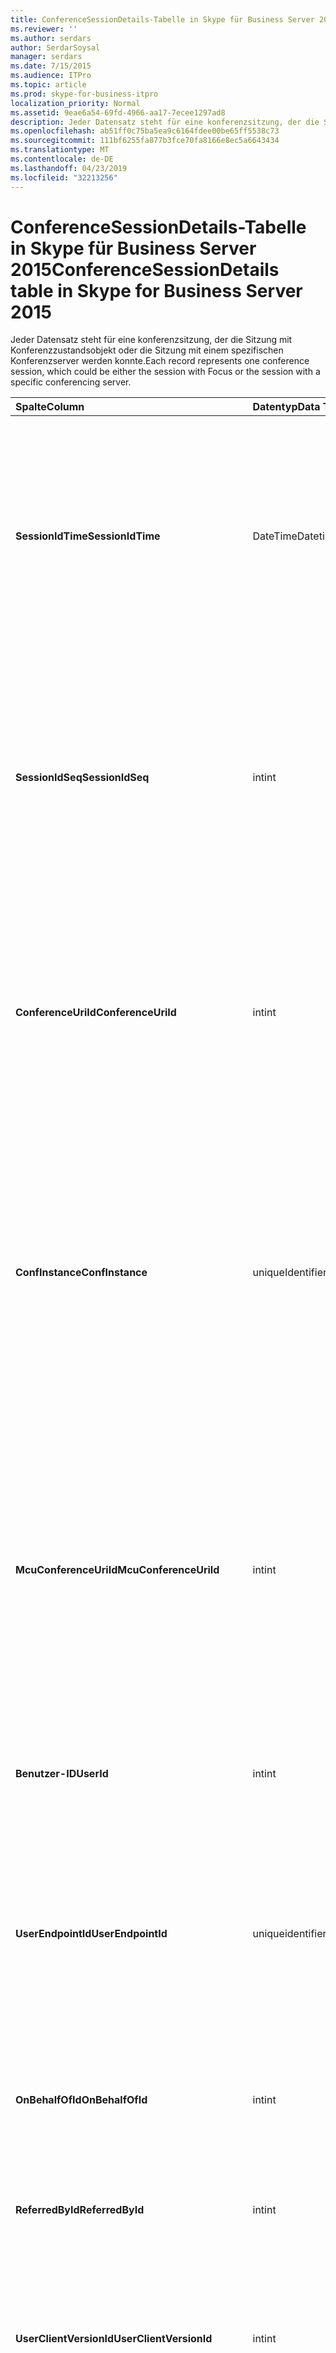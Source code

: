 ```yaml
---
title: ConferenceSessionDetails-Tabelle in Skype für Business Server 2015
ms.reviewer: ''
ms.author: serdars
author: SerdarSoysal
manager: serdars
ms.date: 7/15/2015
ms.audience: ITPro
ms.topic: article
ms.prod: skype-for-business-itpro
localization_priority: Normal
ms.assetid: 9eae6a54-69fd-4966-aa17-7ecee1297ad8
description: Jeder Datensatz steht für eine konferenzsitzung, der die Sitzung mit Konferenzzustandsobjekt oder die Sitzung mit einem spezifischen Konferenzserver werden konnte.
ms.openlocfilehash: ab51ff0c75ba5ea9c6164fdee00be65ff5538c73
ms.sourcegitcommit: 111bf6255fa877b3fce70fa8166e8ec5a6643434
ms.translationtype: MT
ms.contentlocale: de-DE
ms.lasthandoff: 04/23/2019
ms.locfileid: "32213256"
---
```

# <a name="conferencesessiondetails-table-in-skype-for-business-server-2015"></a><span data-ttu-id="98643-103">ConferenceSessionDetails-Tabelle in Skype für Business Server 2015</span><span class="sxs-lookup"><span data-stu-id="98643-103">ConferenceSessionDetails table in Skype for Business Server 2015</span></span>
 
<span data-ttu-id="98643-104">Jeder Datensatz steht für eine konferenzsitzung, der die Sitzung mit Konferenzzustandsobjekt oder die Sitzung mit einem spezifischen Konferenzserver werden konnte.</span><span class="sxs-lookup"><span data-stu-id="98643-104">Each record represents one conference session, which could be either the session with Focus or the session with a specific conferencing server.</span></span>
  
|<span data-ttu-id="98643-105">**Spalte**</span><span class="sxs-lookup"><span data-stu-id="98643-105">**Column**</span></span>|<span data-ttu-id="98643-106">**Datentyp**</span><span class="sxs-lookup"><span data-stu-id="98643-106">**Data Type**</span></span>|<span data-ttu-id="98643-107">**Schlüssel/Index**</span><span class="sxs-lookup"><span data-stu-id="98643-107">**Key/Index**</span></span>|<span data-ttu-id="98643-108">**Details**</span><span class="sxs-lookup"><span data-stu-id="98643-108">**Details**</span></span>|
|:-----|:-----|:-----|:-----|
|<span data-ttu-id="98643-109">**SessionIdTime**</span><span class="sxs-lookup"><span data-stu-id="98643-109">**SessionIdTime**</span></span> <br/> |<span data-ttu-id="98643-110">DateTime</span><span class="sxs-lookup"><span data-stu-id="98643-110">Datetime</span></span>  <br/> |<span data-ttu-id="98643-111">Primär, Fremd</span><span class="sxs-lookup"><span data-stu-id="98643-111">Primary, Foreign</span></span>  <br/> |<span data-ttu-id="98643-112">Zeitpunkt der sitzungsanforderung; zusammen mit **SessionIdSeq** verwendet zur eindeutigen Identifizierung eine konferenzsitzung.</span><span class="sxs-lookup"><span data-stu-id="98643-112">Time of session request; used in conjunction with **SessionIdSeq** to uniquely identify a conference session.</span></span> <span data-ttu-id="98643-113">Finden Sie unter der [Dialogs-Tabelle in Skype für Business Server 2015](dialogs.md) Weitere Informationen.</span><span class="sxs-lookup"><span data-stu-id="98643-113">See the [Dialogs table in Skype for Business Server 2015](dialogs.md) for more information.</span></span> <br/> |
|<span data-ttu-id="98643-114">**SessionIdSeq**</span><span class="sxs-lookup"><span data-stu-id="98643-114">**SessionIdSeq**</span></span> <br/> |<span data-ttu-id="98643-115">int</span><span class="sxs-lookup"><span data-stu-id="98643-115">int</span></span>  <br/> |<span data-ttu-id="98643-116">Primär, Fremd</span><span class="sxs-lookup"><span data-stu-id="98643-116">Primary, Foreign</span></span>  <br/> |<span data-ttu-id="98643-117">ID-Nummer, um die Sitzung zu identifizieren.</span><span class="sxs-lookup"><span data-stu-id="98643-117">ID number to identify the session.</span></span> <span data-ttu-id="98643-118">In Verbindung mit **SessionIdTime** verwendet, um eine konferenzsitzung eindeutig zu identifizieren.</span><span class="sxs-lookup"><span data-stu-id="98643-118">Used in conjunction with **SessionIdTime** to uniquely identify a conference session.</span></span> <span data-ttu-id="98643-119">Finden Sie unter der [Dialogs-Tabelle in Skype für Business Server 2015](dialogs.md) Weitere Informationen.</span><span class="sxs-lookup"><span data-stu-id="98643-119">See the [Dialogs table in Skype for Business Server 2015](dialogs.md) for more information.</span></span> * <br/> |
|<span data-ttu-id="98643-120">**ConferenceUriId**</span><span class="sxs-lookup"><span data-stu-id="98643-120">**ConferenceUriId**</span></span> <br/> |<span data-ttu-id="98643-121">int</span><span class="sxs-lookup"><span data-stu-id="98643-121">int</span></span>  <br/> |<span data-ttu-id="98643-122">Ausländisch</span><span class="sxs-lookup"><span data-stu-id="98643-122">Foreign</span></span>  <br/> |<span data-ttu-id="98643-123">Konferenz-URI für den Fokus im Zusammenhang mit dieser Sitzung.</span><span class="sxs-lookup"><span data-stu-id="98643-123">Focus conference URI related to this session.</span></span> <span data-ttu-id="98643-124">[ConferenceUris-Tabelle in Skype für Business Server 2015](conferenceuris.md) Weitere Informationen finden Sie.</span><span class="sxs-lookup"><span data-stu-id="98643-124">See the [ConferenceUris table in Skype for Business Server 2015](conferenceuris.md) for more information.</span></span> <span data-ttu-id="98643-125">Dieser URI ist ein Konferenzzustandsobjekten basierenden Konferenz-URI.</span><span class="sxs-lookup"><span data-stu-id="98643-125">This URI is a Focus-based conference URI.</span></span> <br/> |
|<span data-ttu-id="98643-126">**ConfInstance**</span><span class="sxs-lookup"><span data-stu-id="98643-126">**ConfInstance**</span></span> <br/> |<span data-ttu-id="98643-127">uniqueIdentifier</span><span class="sxs-lookup"><span data-stu-id="98643-127">uniqueIdentifier</span></span>  <br/> ||<span data-ttu-id="98643-128">Bezeichner, der zwischen Instanzen von sich wiederholenden Konferenzen unterscheidet.</span><span class="sxs-lookup"><span data-stu-id="98643-128">Identifier that differentiates between instances of recurring conferences.</span></span> <span data-ttu-id="98643-129">Jede Instanz der wiederkehrende Konferenz hat die gleichen ConferenceURI jedoch ein anderer Wert ConfInstance.</span><span class="sxs-lookup"><span data-stu-id="98643-129">Each recurring conference instance has the same ConferenceURI but a different ConfInstance value.</span></span>  <br/> <span data-ttu-id="98643-130">Dieses Feld wurde in Microsoft Lync Server 2013 eingeführt.</span><span class="sxs-lookup"><span data-stu-id="98643-130">This field was introduced in Microsoft Lync Server 2013.</span></span>  <br/> |
|<span data-ttu-id="98643-131">**McuConferenceUriId**</span><span class="sxs-lookup"><span data-stu-id="98643-131">**McuConferenceUriId**</span></span> <br/> |<span data-ttu-id="98643-132">int</span><span class="sxs-lookup"><span data-stu-id="98643-132">int</span></span>  <br/> |<span data-ttu-id="98643-133">Ausländisch</span><span class="sxs-lookup"><span data-stu-id="98643-133">Foreign</span></span>  <br/> |<span data-ttu-id="98643-134">Conferencing Server Konferenz URI im Zusammenhang mit dieser Sitzung.</span><span class="sxs-lookup"><span data-stu-id="98643-134">Conferencing server conference URI related to this session.</span></span> <span data-ttu-id="98643-135">[ConferenceUris-Tabelle in Skype für Business Server 2015](conferenceuris.md) Weitere Informationen finden Sie.</span><span class="sxs-lookup"><span data-stu-id="98643-135">See the [ConferenceUris table in Skype for Business Server 2015](conferenceuris.md) for more information.</span></span> <span data-ttu-id="98643-136">Dieser URI ist die Conferencing Server-basierten Konferenz-URI.</span><span class="sxs-lookup"><span data-stu-id="98643-136">This URI is the conferencing server-based conference URI.</span></span> <span data-ttu-id="98643-137">Für den Fokus konferenzsitzungen wird diese Spalte null sein.</span><span class="sxs-lookup"><span data-stu-id="98643-137">For Focus conference sessions, this column will be null.</span></span> <br/> |
|<span data-ttu-id="98643-138">**Benutzer-ID**</span><span class="sxs-lookup"><span data-stu-id="98643-138">**UserId**</span></span> <br/> |<span data-ttu-id="98643-139">int</span><span class="sxs-lookup"><span data-stu-id="98643-139">int</span></span>  <br/> |<span data-ttu-id="98643-140">Ausländisch</span><span class="sxs-lookup"><span data-stu-id="98643-140">Foreign</span></span>  <br/> |<span data-ttu-id="98643-141">Die ID eines Benutzers in der Sitzung.</span><span class="sxs-lookup"><span data-stu-id="98643-141">ID of one user in the conference session.</span></span> <span data-ttu-id="98643-142">Finden Sie in der [Tabelle Benutzer](users.md) Weitere Informationen.</span><span class="sxs-lookup"><span data-stu-id="98643-142">See the [Users table](users.md) for more information.</span></span> <br/> |
|<span data-ttu-id="98643-143">**UserEndpointId**</span><span class="sxs-lookup"><span data-stu-id="98643-143">**UserEndpointId**</span></span> <br/> |<span data-ttu-id="98643-144">uniqueidentifier</span><span class="sxs-lookup"><span data-stu-id="98643-144">uniqueidentifier</span></span>  <br/> ||<span data-ttu-id="98643-145">Eine GUID zum Identifizieren der Instanz des Endpunkts.</span><span class="sxs-lookup"><span data-stu-id="98643-145">A GUID to identify the instance of endpoint.</span></span> <span data-ttu-id="98643-146">Beispielsweise wenn ein Benutzer auf verschiedenen Computern mit demselben Konto anmeldet, wird dann jedes Computers eine anderen Endpunkt-ID aufweisen.</span><span class="sxs-lookup"><span data-stu-id="98643-146">For example, if one user logs on to different machines with the same account, then each machine will have a different endpoint ID.</span></span>  <br/> |
|<span data-ttu-id="98643-147">**OnBehalfOfId**</span><span class="sxs-lookup"><span data-stu-id="98643-147">**OnBehalfOfId**</span></span> <br/> |<span data-ttu-id="98643-148">int</span><span class="sxs-lookup"><span data-stu-id="98643-148">int</span></span>  <br/> |<span data-ttu-id="98643-149">Ausländisch</span><span class="sxs-lookup"><span data-stu-id="98643-149">Foreign</span></span>  <br/> |<span data-ttu-id="98643-150">Gibt die ID des Benutzers, die der Anrufer in Namen ist.</span><span class="sxs-lookup"><span data-stu-id="98643-150">Indicates the ID of the user of who the caller is on behalf.</span></span> <span data-ttu-id="98643-151">Finden Sie in der [Tabelle Benutzer](users.md) Weitere Informationen.</span><span class="sxs-lookup"><span data-stu-id="98643-151">See the [Users table](users.md) for more information.</span></span> <br/> |
|<span data-ttu-id="98643-152">**ReferredById**</span><span class="sxs-lookup"><span data-stu-id="98643-152">**ReferredById**</span></span> <br/> |<span data-ttu-id="98643-153">int</span><span class="sxs-lookup"><span data-stu-id="98643-153">int</span></span>  <br/> |<span data-ttu-id="98643-154">Ausländisch</span><span class="sxs-lookup"><span data-stu-id="98643-154">Foreign</span></span>  <br/> |<span data-ttu-id="98643-155">ID des Benutzers, die der Anruf verweist.</span><span class="sxs-lookup"><span data-stu-id="98643-155">ID of the user by who the call is referred.</span></span> <span data-ttu-id="98643-156">Finden Sie in der [Tabelle Benutzer](users.md) Weitere Informationen.</span><span class="sxs-lookup"><span data-stu-id="98643-156">See the [Users table](users.md) for more information.</span></span> <br/> |
|<span data-ttu-id="98643-157">**UserClientVersionId**</span><span class="sxs-lookup"><span data-stu-id="98643-157">**UserClientVersionId**</span></span> <br/> |<span data-ttu-id="98643-158">int</span><span class="sxs-lookup"><span data-stu-id="98643-158">int</span></span>  <br/> |<span data-ttu-id="98643-159">Ausländisch</span><span class="sxs-lookup"><span data-stu-id="98643-159">Foreign</span></span>  <br/> |<span data-ttu-id="98643-160">Clientversion des Benutzers Konferenz.</span><span class="sxs-lookup"><span data-stu-id="98643-160">Client version used by the conference user.</span></span> <span data-ttu-id="98643-161">[ClientVersions-Tabelle in Skype für Business Server 2015](clientversions.md) Weitere Informationen finden Sie.</span><span class="sxs-lookup"><span data-stu-id="98643-161">See the [ClientVersions table in Skype for Business Server 2015](clientversions.md) for more information.</span></span> <br/> |
|<span data-ttu-id="98643-162">**ConfClientVersionId**</span><span class="sxs-lookup"><span data-stu-id="98643-162">**ConfClientVersionId**</span></span> <br/> |<span data-ttu-id="98643-163">int</span><span class="sxs-lookup"><span data-stu-id="98643-163">int</span></span>  <br/> |<span data-ttu-id="98643-164">Ausländisch</span><span class="sxs-lookup"><span data-stu-id="98643-164">Foreign</span></span>  <br/> |<span data-ttu-id="98643-165">Clientversion vom Konferenzserver verwendet werden.</span><span class="sxs-lookup"><span data-stu-id="98643-165">Client version used by the conference server.</span></span> <span data-ttu-id="98643-166">[ClientVersions-Tabelle in Skype für Business Server 2015](clientversions.md) Weitere Informationen finden Sie.</span><span class="sxs-lookup"><span data-stu-id="98643-166">See the [ClientVersions table in Skype for Business Server 2015](clientversions.md) for more information.</span></span> <br/> |
|<span data-ttu-id="98643-167">**ReplaceDialogIdTime**</span><span class="sxs-lookup"><span data-stu-id="98643-167">**ReplaceDialogIdTime**</span></span> <br/> |<span data-ttu-id="98643-168">datetime</span><span class="sxs-lookup"><span data-stu-id="98643-168">datetime</span></span>  <br/> |<span data-ttu-id="98643-169">Ausländisch</span><span class="sxs-lookup"><span data-stu-id="98643-169">Foreign</span></span>  <br/> |<span data-ttu-id="98643-170">ID-Nummer im Dialogfeld bestimmt, die durch die aktuelle Sitzung ausgetauscht wurde.</span><span class="sxs-lookup"><span data-stu-id="98643-170">ID number to identify the dialog which was replaced by current session.</span></span> <span data-ttu-id="98643-171">Finden Sie unter der [Dialogs-Tabelle in Skype für Business Server 2015](dialogs.md) Weitere Informationen.</span><span class="sxs-lookup"><span data-stu-id="98643-171">See the [Dialogs table in Skype for Business Server 2015](dialogs.md) for more information.</span></span> <br/> |
|<span data-ttu-id="98643-172">**ReplaceDialogIdSeq**</span><span class="sxs-lookup"><span data-stu-id="98643-172">**ReplaceDialogIdSeq**</span></span> <br/> |<span data-ttu-id="98643-173">int</span><span class="sxs-lookup"><span data-stu-id="98643-173">int</span></span>  <br/> |<span data-ttu-id="98643-174">Ausländisch</span><span class="sxs-lookup"><span data-stu-id="98643-174">Foreign</span></span>  <br/> |<span data-ttu-id="98643-175">ID-Nummer, um die Sitzung zu identifizieren.</span><span class="sxs-lookup"><span data-stu-id="98643-175">ID number to identify the session.</span></span> <span data-ttu-id="98643-176">In Verbindung mit **ReplacesDialogIdTime** verwendet, um eine Sitzung eindeutig zu identifizieren, die von dieser Sitzung ersetzt wird.</span><span class="sxs-lookup"><span data-stu-id="98643-176">Used in conjunction with **ReplacesDialogIdTime** to uniquely identify a session that is replaced by this session.</span></span> <span data-ttu-id="98643-177">Finden Sie unter der [Dialogs-Tabelle in Skype für Business Server 2015](dialogs.md) Weitere Informationen.</span><span class="sxs-lookup"><span data-stu-id="98643-177">See the [Dialogs table in Skype for Business Server 2015](dialogs.md) for more information.</span></span> <br/> |
|<span data-ttu-id="98643-178">**IsStartedByConfServer**</span><span class="sxs-lookup"><span data-stu-id="98643-178">**IsStartedByConfServer**</span></span> <br/> |<span data-ttu-id="98643-179">bit</span><span class="sxs-lookup"><span data-stu-id="98643-179">bit</span></span>  <br/> ||<span data-ttu-id="98643-180">Gibt an, ob die Sitzung gestartet, durch die Conferencing Server hat.</span><span class="sxs-lookup"><span data-stu-id="98643-180">Indicates if the session started by the conferencing Server.</span></span>  <br/> |
|<span data-ttu-id="98643-181">**IsEndedByConfServer**</span><span class="sxs-lookup"><span data-stu-id="98643-181">**IsEndedByConfServer**</span></span> <br/> |<span data-ttu-id="98643-182">bit</span><span class="sxs-lookup"><span data-stu-id="98643-182">bit</span></span>  <br/> ||<span data-ttu-id="98643-183">Gibt an, ob die Sitzung vom Konferenzserver beendet wurde.</span><span class="sxs-lookup"><span data-stu-id="98643-183">Indicates if the session ended by the conferencing server.</span></span>  <br/> |
|<span data-ttu-id="98643-184">**IsUserInternal**</span><span class="sxs-lookup"><span data-stu-id="98643-184">**IsUserInternal**</span></span> <br/> |<span data-ttu-id="98643-185">bit</span><span class="sxs-lookup"><span data-stu-id="98643-185">bit</span></span>  <br/> ||<span data-ttu-id="98643-186">Gibt an, ob Benutzer von innerhalb oder nicht angemeldet ist.</span><span class="sxs-lookup"><span data-stu-id="98643-186">Whether user is logged on from internal or not.</span></span>  <br/> |
|<span data-ttu-id="98643-187">**ResponseCode**</span><span class="sxs-lookup"><span data-stu-id="98643-187">**ResponseCode**</span></span> <br/> |<span data-ttu-id="98643-188">int</span><span class="sxs-lookup"><span data-stu-id="98643-188">int</span></span>  <br/> ||<span data-ttu-id="98643-189">Session Initiation Protocol (SIP) Antwortcode auf die sitzungseinladung.</span><span class="sxs-lookup"><span data-stu-id="98643-189">Session Initiation Protocol (SIP) response code to the session invitation.</span></span> <span data-ttu-id="98643-190">In diesem Feld wird in der Regel durch aus der ersten INVITE-Nachricht in der Sitzung generierte Daten aufgefüllt.</span><span class="sxs-lookup"><span data-stu-id="98643-190">This field is typically populated by data generated from the initial INVITE message in the session.</span></span> <span data-ttu-id="98643-191">Wenn keine INVITE-Nachricht vorhanden ist, wird das Feld mit Datum und Uhrzeit der ersten relevanten SIP-Nachricht (BYE, Abbrechen, Nachricht oder INFO) aufgefüllt.</span><span class="sxs-lookup"><span data-stu-id="98643-191">If there is no INVITE message then the field is populated with the date and time of the first relevant SIP message (BYE, CANCEL, MESSAGE, or INFO).</span></span>  <br/> |
|<span data-ttu-id="98643-192">**DiagnosticId**</span><span class="sxs-lookup"><span data-stu-id="98643-192">**DiagnosticId**</span></span> <br/> |<span data-ttu-id="98643-193">int</span><span class="sxs-lookup"><span data-stu-id="98643-193">int</span></span>  <br/> ||<span data-ttu-id="98643-194">Diagnose-ID vom SIP-Header.</span><span class="sxs-lookup"><span data-stu-id="98643-194">Diagnostic ID captured from SIP header.</span></span>  <br/> |
|<span data-ttu-id="98643-195">**ServerId**</span><span class="sxs-lookup"><span data-stu-id="98643-195">**ServerId**</span></span> <br/> |<span data-ttu-id="98643-196">int</span><span class="sxs-lookup"><span data-stu-id="98643-196">int</span></span>  <br/> |<span data-ttu-id="98643-197">Ausländisch</span><span class="sxs-lookup"><span data-stu-id="98643-197">Foreign</span></span>  <br/> |<span data-ttu-id="98643-198">ID des Front-End-Servers für diese Sitzung verwendet.</span><span class="sxs-lookup"><span data-stu-id="98643-198">ID of the front-end server used for this session.</span></span> <span data-ttu-id="98643-199">Finden Sie weitere Informationen der [Server-Tabelle](servers.md) .</span><span class="sxs-lookup"><span data-stu-id="98643-199">See the [Servers table](servers.md) for more information.</span></span> <br/> |
|<span data-ttu-id="98643-200">**PoolId**</span><span class="sxs-lookup"><span data-stu-id="98643-200">**PoolId**</span></span> <br/> |<span data-ttu-id="98643-201">int</span><span class="sxs-lookup"><span data-stu-id="98643-201">int</span></span>  <br/> |<span data-ttu-id="98643-202">Ausländisch</span><span class="sxs-lookup"><span data-stu-id="98643-202">Foreign</span></span>  <br/> |<span data-ttu-id="98643-203">ID des Pools, in der die Sitzung erfasst wurde.</span><span class="sxs-lookup"><span data-stu-id="98643-203">ID of the pool in which the session was captured.</span></span> <span data-ttu-id="98643-204">Finden Sie weitere Informationen der [Pools-Tabelle](pools.md) .</span><span class="sxs-lookup"><span data-stu-id="98643-204">See the [Pools table](pools.md) for more information.</span></span> <br/> |
|<span data-ttu-id="98643-205">**MediationServerId**</span><span class="sxs-lookup"><span data-stu-id="98643-205">**MediationServerId**</span></span> <br/> |<span data-ttu-id="98643-206">int</span><span class="sxs-lookup"><span data-stu-id="98643-206">int</span></span>  <br/> |<span data-ttu-id="98643-207">Ausländisch</span><span class="sxs-lookup"><span data-stu-id="98643-207">Foreign</span></span>  <br/> |<span data-ttu-id="98643-208">Der Vermittlungsserver den Anruf verwendet.</span><span class="sxs-lookup"><span data-stu-id="98643-208">The Mediation Server the call is using.</span></span> <span data-ttu-id="98643-209">Finden Sie weitere Informationen den [MediationServers-Tabelle](mediationservers.md) .</span><span class="sxs-lookup"><span data-stu-id="98643-209">See the [MediationServers table](mediationservers.md) for more information.</span></span> <br/> |
|<span data-ttu-id="98643-210">**GatewayId**</span><span class="sxs-lookup"><span data-stu-id="98643-210">**GatewayId**</span></span> <br/> |<span data-ttu-id="98643-211">int</span><span class="sxs-lookup"><span data-stu-id="98643-211">int</span></span>  <br/> |<span data-ttu-id="98643-212">Ausländisch</span><span class="sxs-lookup"><span data-stu-id="98643-212">Foreign</span></span>  <br/> |<span data-ttu-id="98643-213">Das Gateway der Anruf wird verwendet.</span><span class="sxs-lookup"><span data-stu-id="98643-213">The gateway the call is using.</span></span> <span data-ttu-id="98643-214">[Gateways-Tabelle in Skype für Business Server 2015](gateways.md) Weitere Informationen finden Sie.</span><span class="sxs-lookup"><span data-stu-id="98643-214">See the [Gateways table in Skype for Business Server 2015](gateways.md) for more information.</span></span> <br/> |
|<span data-ttu-id="98643-215">**EdgeServerId**</span><span class="sxs-lookup"><span data-stu-id="98643-215">**EdgeServerId**</span></span> <br/> |<span data-ttu-id="98643-216">int</span><span class="sxs-lookup"><span data-stu-id="98643-216">int</span></span>  <br/> |<span data-ttu-id="98643-217">Ausländisch</span><span class="sxs-lookup"><span data-stu-id="98643-217">Foreign</span></span>  <br/> |<span data-ttu-id="98643-218">Der Edge-Server den Anruf verwendet.</span><span class="sxs-lookup"><span data-stu-id="98643-218">The Edge Server the call is using.</span></span> <span data-ttu-id="98643-219">[EdgeServers-Tabelle in Skype für Business Server 2015](edgeservers.md) Weitere Informationen finden Sie.</span><span class="sxs-lookup"><span data-stu-id="98643-219">See the [EdgeServers table in Skype for Business Server 2015](edgeservers.md) for more information.</span></span> <br/> |
|<span data-ttu-id="98643-220">**ContentTypeId**</span><span class="sxs-lookup"><span data-stu-id="98643-220">**ContentTypeId**</span></span> <br/> |<span data-ttu-id="98643-221">int</span><span class="sxs-lookup"><span data-stu-id="98643-221">int</span></span>  <br/> |<span data-ttu-id="98643-222">Ausländisch</span><span class="sxs-lookup"><span data-stu-id="98643-222">Foreign</span></span>  <br/> |<span data-ttu-id="98643-223">Inhaltstyp in der Sitzung verwendet.</span><span class="sxs-lookup"><span data-stu-id="98643-223">Content type used in the session.</span></span> <span data-ttu-id="98643-224">Finden Sie in der [ContentTypes-Tabelle in Skype für Business Server 2015](contenttypes.md) Weitere Informationen.</span><span class="sxs-lookup"><span data-stu-id="98643-224">See the [ContentTypes table in Skype for Business Server 2015](contenttypes.md) for more information.</span></span> <br/> |
|<span data-ttu-id="98643-225">**InviteTime**</span><span class="sxs-lookup"><span data-stu-id="98643-225">**InviteTime**</span></span> <br/> |<span data-ttu-id="98643-226">datetime</span><span class="sxs-lookup"><span data-stu-id="98643-226">datetime</span></span>  <br/> ||<span data-ttu-id="98643-227">Der Zeitpunkt der ersten INVITE-Anforderung.</span><span class="sxs-lookup"><span data-stu-id="98643-227">The time of the first INVITE request.</span></span> <span data-ttu-id="98643-228">In diesem Feld wird in der Regel durch aus der ersten INVITE-Nachricht in der Sitzung generierte Daten aufgefüllt.</span><span class="sxs-lookup"><span data-stu-id="98643-228">This field is typically populated by data generated from the initial INVITE message in the session.</span></span> <span data-ttu-id="98643-229">Wenn keine INVITE-Nachricht vorhanden ist, wird das Feld mit Datum und Uhrzeit der ersten relevanten SIP-Nachricht (BYE, Abbrechen, Nachricht oder INFO) aufgefüllt.</span><span class="sxs-lookup"><span data-stu-id="98643-229">If there is no INVITE message then the field is populated with the date and time of the first relevant SIP message (BYE, CANCEL, MESSAGE, or INFO).</span></span>  <br/> |
|<span data-ttu-id="98643-230">**ResponseTime**</span><span class="sxs-lookup"><span data-stu-id="98643-230">**ResponseTime**</span></span> <br/> |<span data-ttu-id="98643-231">datetime</span><span class="sxs-lookup"><span data-stu-id="98643-231">datetime</span></span>  <br/> ||<span data-ttu-id="98643-232">Zeitpunkt der ersten SIP-Antwort.</span><span class="sxs-lookup"><span data-stu-id="98643-232">Time of the first SIP RESPONSE.</span></span> <span data-ttu-id="98643-233">In diesem Feld wird in der Regel durch aus der ersten INVITE-Nachricht in der Sitzung generierte Daten aufgefüllt.</span><span class="sxs-lookup"><span data-stu-id="98643-233">This field is typically populated by data generated from the initial INVITE message in the session.</span></span> <span data-ttu-id="98643-234">Wenn keine INVITE-Nachricht vorhanden ist, wird das Feld mit Datum und Uhrzeit der ersten relevanten SIP-Nachricht (BYE, Abbrechen, Nachricht oder INFO) aufgefüllt.</span><span class="sxs-lookup"><span data-stu-id="98643-234">If there is no INVITE message then the field is populated with the date and time of the first relevant SIP message (BYE, CANCEL, MESSAGE, or INFO).</span></span>  <br/> |
|<span data-ttu-id="98643-235">**SessionEndTime**</span><span class="sxs-lookup"><span data-stu-id="98643-235">**SessionEndTime**</span></span> <br/> |<span data-ttu-id="98643-236">datetime</span><span class="sxs-lookup"><span data-stu-id="98643-236">datetime</span></span>  <br/> ||<span data-ttu-id="98643-237">Der Zeitpunkt, wenn die Sitzung beendet wird.</span><span class="sxs-lookup"><span data-stu-id="98643-237">The time when the session is ended.</span></span>  <br/> |
|<span data-ttu-id="98643-238">**UriTypeId**</span><span class="sxs-lookup"><span data-stu-id="98643-238">**UriTypeId**</span></span> <br/> |<span data-ttu-id="98643-239">tinyint</span><span class="sxs-lookup"><span data-stu-id="98643-239">tinyint</span></span>  <br/> |<span data-ttu-id="98643-240">Ausländisch</span><span class="sxs-lookup"><span data-stu-id="98643-240">Foreign</span></span>  <br/> |<span data-ttu-id="98643-241">Enthält den Wert des MCU-URI-Typ aus der [UriTypes-Tabelle](uritypes.md).</span><span class="sxs-lookup"><span data-stu-id="98643-241">Contains the MCU URI type value from the [UriTypes table](uritypes.md).</span></span> <span data-ttu-id="98643-242">Dieses Feld wird zur Verbesserung der Leistung von Abfragen verwendet.</span><span class="sxs-lookup"><span data-stu-id="98643-242">This field is used for improving query performance.</span></span>  <br/> <span data-ttu-id="98643-243">Dieses Feld wurde in Microsoft Lync Server 2013 eingeführt.</span><span class="sxs-lookup"><span data-stu-id="98643-243">This field was introduced in Microsoft Lync Server 2013.</span></span>  <br/> |
|<span data-ttu-id="98643-244">**UserFlag**</span><span class="sxs-lookup"><span data-stu-id="98643-244">**UserFlag**</span></span> <br/> |<span data-ttu-id="98643-245">smallint</span><span class="sxs-lookup"><span data-stu-id="98643-245">smallint</span></span>  <br/> || <span data-ttu-id="98643-246">Ein bit festlegen gibt an, dass die Attribute.</span><span class="sxs-lookup"><span data-stu-id="98643-246">A bit set that indicates the user attributes.</span></span> <span data-ttu-id="98643-247">Die folgenden Attributdefinitionen werden aufgeführt:</span><span class="sxs-lookup"><span data-stu-id="98643-247">The following attribute definitions are listed:</span></span> <br/>  <span data-ttu-id="98643-248">Mit Desktoptelefon - 1 integriert</span><span class="sxs-lookup"><span data-stu-id="98643-248">Integrated with desktop phone - 1</span></span> <br/> |
|<span data-ttu-id="98643-249">**CallFlag**</span><span class="sxs-lookup"><span data-stu-id="98643-249">**CallFlag**</span></span> <br/> |<span data-ttu-id="98643-250">smallint</span><span class="sxs-lookup"><span data-stu-id="98643-250">smallint</span></span>  <br/> || <span data-ttu-id="98643-251">Ein bit festlegen gibt an, dass der Anruf Attribute.</span><span class="sxs-lookup"><span data-stu-id="98643-251">A bit set that indicates the call attributes.</span></span> <span data-ttu-id="98643-252">Die folgenden Attributdefinitionen werden aufgeführt:</span><span class="sxs-lookup"><span data-stu-id="98643-252">The following attribute definitions are listed:</span></span> <br/>  <span data-ttu-id="98643-253">Wiederholungsversuch der Sitzung - 1</span><span class="sxs-lookup"><span data-stu-id="98643-253">Retried Session - 1</span></span> <br/> |
|<span data-ttu-id="98643-254">**ZuletztGeändertUm**</span><span class="sxs-lookup"><span data-stu-id="98643-254">**LastModifiedTime**</span></span> <br/> |<span data-ttu-id="98643-255">DateTime</span><span class="sxs-lookup"><span data-stu-id="98643-255">Datetime</span></span>  <br/> ||<span data-ttu-id="98643-256">Für die interne Verwendung durch den Überwachungsdienst.</span><span class="sxs-lookup"><span data-stu-id="98643-256">For internal use by the Monitoring service.</span></span>  <br/> <span data-ttu-id="98643-257">Dieses Feld wurde in Skype für Business Server 2015 eingeführt.</span><span class="sxs-lookup"><span data-stu-id="98643-257">This field was introduced in Skype for Business Server 2015.</span></span>  <br/> |
   
<span data-ttu-id="98643-258">\*Für die meisten Sitzungen müssen SessionIdSeq den Wert 1.</span><span class="sxs-lookup"><span data-stu-id="98643-258">\* For most sessions, SessionIdSeq will have the value of 1.</span></span> <span data-ttu-id="98643-259">Wenn mehrerer Sitzungen zur selben Zeit gestartet werden, werden die SessionIdSeq für einen 1, für eine andere 2, und so weiter.</span><span class="sxs-lookup"><span data-stu-id="98643-259">If multiple sessions start at exactly the same time, the SessionIdSeq for one will be 1, for another will be 2, and so on.</span></span>
  

